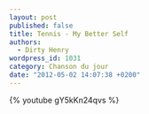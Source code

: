 ```yaml
---
layout: post
published: false
title: Tennis - My Better Self
authors:
  - Dirty Henry
wordpress_id: 1031
category: Chanson du jour
date: "2012-05-02 14:07:38 +0200"
---
```


{% youtube gY5kKn24qvs %}
